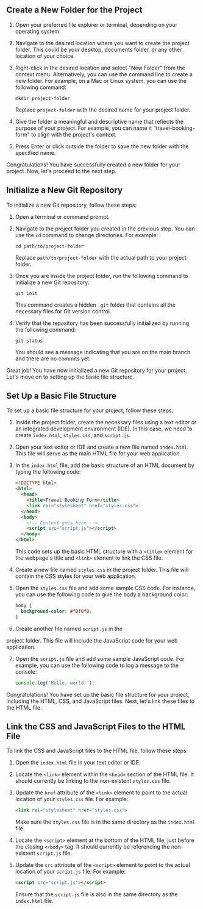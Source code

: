 
## Create a New Folder for the Project

1. Open your preferred file explorer or terminal, depending on your operating system.

2. Navigate to the desired location where you want to create the project folder. This could be your desktop, documents folder, or any other location of your choice.

3. Right-click in the desired location and select "New Folder" from the context menu. Alternatively, you can use the command line to create a new folder. For example, on a Mac or Linux system, you can use the following command:

   ```
   mkdir project-folder
   ```

   Replace `project-folder` with the desired name for your project folder.

4. Give the folder a meaningful and descriptive name that reflects the purpose of your project. For example, you can name it "travel-booking-form" to align with the project's context.

5. Press Enter or click outside the folder to save the new folder with the specified name.

Congratulations! You have successfully created a new folder for your project. Now, let's proceed to the next step.

## Initialize a New Git Repository

To initialize a new Git repository, follow these steps:

1. Open a terminal or command prompt.

2. Navigate to the project folder you created in the previous step. You can use the `cd` command to change directories. For example:

   ```
   cd path/to/project-folder
   ```

   Replace `path/to/project-folder` with the actual path to your project folder.

3. Once you are inside the project folder, run the following command to initialize a new Git repository:

   ```
   git init
   ```

   This command creates a hidden `.git` folder that contains all the necessary files for Git version control.

4. Verify that the repository has been successfully initialized by running the following command:

   ```
   git status
   ```

   You should see a message indicating that you are on the main branch and there are no commits yet.

Great job! You have now initialized a new Git repository for your project. Let's move on to setting up the basic file structure.

## Set Up a Basic File Structure

To set up a basic file structure for your project, follow these steps:

1. Inside the project folder, create the necessary files using a text editor or an integrated development environment (IDE). In this case, we need to create `index.html`, `styles.css`, and `script.js`.

2. Open your text editor or IDE and create a new file named `index.html`. This file will serve as the main HTML file for your web application.

3. In the `index.html` file, add the basic structure of an HTML document by typing the following code:

   ```html
   <!DOCTYPE html>
   <html>
     <head>
       <title>Travel Booking Form</title>
       <link rel="stylesheet" href="styles.css">
     </head>
     <body>
       <!-- Content goes here -->
       <script src="script.js"></script>
     </body>
   </html>
   ```

   This code sets up the basic HTML structure with a `<title>` element for the webpage's title and `<link>` element to link the CSS file.

4. Create a new file named `styles.css` in the project folder. This file will contain the CSS styles for your web application.

5. Open the `styles.css` file and add some sample CSS code. For instance, you can use the following code to give the body a background color:

   ```css
   body {
     background-color: #f0f0f0;
   }
   ```

6. Create another file named `script.js` in the

 project folder. This file will include the JavaScript code for your web application.

7. Open the `script.js` file and add some sample JavaScript code. For example, you can use the following code to log a message to the console:

   ```javascript
   console.log('Hello, world!');
   ```

Congratulations! You have set up the basic file structure for your project, including the HTML, CSS, and JavaScript files. Next, let's link these files to the HTML file.

## Link the CSS and JavaScript Files to the HTML File

To link the CSS and JavaScript files to the HTML file, follow these steps:

1. Open the `index.html` file in your text editor or IDE.

2. Locate the `<link>` element within the `<head>` section of the HTML file. It should currently be linking to the non-existent `styles.css` file.

3. Update the `href` attribute of the `<link>` element to point to the actual location of your `styles.css` file. For example:

   ```html
   <link rel="stylesheet" href="styles.css">
   ```

   Make sure the `styles.css` file is in the same directory as the `index.html` file.

4. Locate the `<script>` element at the bottom of the HTML file, just before the closing `</body>` tag. It should currently be referencing the non-existent `script.js` file.

5. Update the `src` attribute of the `<script>` element to point to the actual location of your `script.js` file. For example:

   ```html
   <script src="script.js"></script>
   ```

   Ensure that the `script.js` file is also in the same directory as the `index.html` file.
